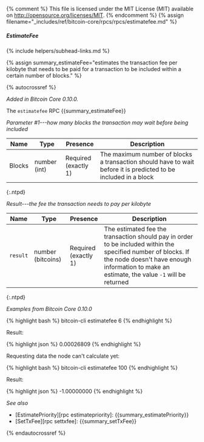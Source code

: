{% comment %}
This file is licensed under the MIT License (MIT) available on
http://opensource.org/licenses/MIT.
{% endcomment %}
{% assign filename="_includes/ref/bitcoin-core/rpcs/rpcs/estimatefee.md" %}

##### EstimateFee
{% include helpers/subhead-links.md %}

{% assign summary_estimateFee="estimates the transaction fee per kilobyte that needs to be paid for a transaction to be included within a certain number of blocks." %}

{% autocrossref %}

*Added in Bitcoin Core 0.10.0.*

The `estimatefee` RPC {{summary_estimateFee}}

*Parameter #1---how many blocks the transaction may wait before being included*

| Name               | Type            | Presence                    | Description
|--------------------|-----------------|-----------------------------|----------------
| Blocks             | number (int)    | Required<br>(exactly 1)     | The maximum number of blocks a transaction should have to wait before it is predicted to be included in a block
{:.ntpd}

*Result---the fee the transaction needs to pay per kilobyte*

| Name               | Type              | Presence                    | Description
|--------------------|-------------------|-----------------------------|----------------
| `result`           | number (bitcoins) | Required<br>(exactly 1)     | The estimated fee the transaction should pay in order to be included within the specified number of blocks.  If the node doesn't have enough information to make an estimate, the value `-1` will be returned
{:.ntpd}

*Examples from Bitcoin Core 0.10.0*

{% highlight bash %}
bitcoin-cli estimatefee 6
{% endhighlight %}

Result:

{% highlight json %}
0.00026809
{% endhighlight %}

Requesting data the node can't calculate yet:

{% highlight bash %}
bitcoin-cli estimatefee 100
{% endhighlight %}

Result:

{% highlight json %}
-1.00000000
{% endhighlight %}

*See also*

* [EstimatePriority][rpc estimatepriority]: {{summary_estimatePriority}}
* [SetTxFee][rpc settxfee]: {{summary_setTxFee}}

{% endautocrossref %}
